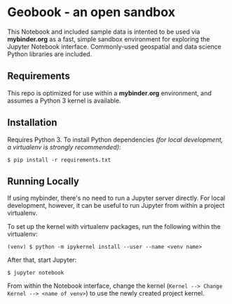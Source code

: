 Geobook - an open sandbox
===============================

This Notebook and included sample data is intented to be used via
**mybinder.org** as a fast, simple sandbox environment for exploring the
Jupyter Notebook interface. Commonly-used geospatial and data science Python
libraries are included. 

Requirements
--------------

This repo is optimized for use within a **mybinder.org** environment, and
assumes a Python 3 kernel is available. 

Installation
-------------

Requires Python 3. To install Python dependencies _(for local
development, a virtualenv is strongly recommended)_:

    $ pip install -r requirements.txt

Running Locally
----------------

If using mybinder, there's no need to run a Jupyter server directly. For
local development, however, it can be useful to run Jupyter from within a 
project virtualenv.

To set up the kernel with virtualenv packages, run the following within the
virtualenv:

    (venv) $ python -m ipykernel install --user --name <venv name>
    

After that, start Jupyter:
    
    $ jupyter notebook

From within the Notebook interface, change the kernel (`Kernel --> Change
Kernel --> <name of venv>`) to use the newly created project kernel.
